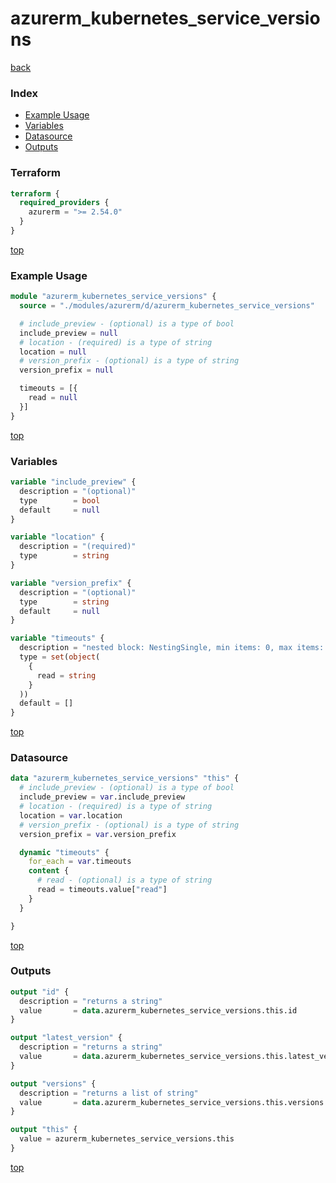 # azurerm_kubernetes_service_versions

[back](../azurerm.md)

### Index

- [Example Usage](#example-usage)
- [Variables](#variables)
- [Datasource](#datasource)
- [Outputs](#outputs)

### Terraform

```terraform
terraform {
  required_providers {
    azurerm = ">= 2.54.0"
  }
}
```

[top](#index)

### Example Usage

```terraform
module "azurerm_kubernetes_service_versions" {
  source = "./modules/azurerm/d/azurerm_kubernetes_service_versions"

  # include_preview - (optional) is a type of bool
  include_preview = null
  # location - (required) is a type of string
  location = null
  # version_prefix - (optional) is a type of string
  version_prefix = null

  timeouts = [{
    read = null
  }]
}
```

[top](#index)

### Variables

```terraform
variable "include_preview" {
  description = "(optional)"
  type        = bool
  default     = null
}

variable "location" {
  description = "(required)"
  type        = string
}

variable "version_prefix" {
  description = "(optional)"
  type        = string
  default     = null
}

variable "timeouts" {
  description = "nested block: NestingSingle, min items: 0, max items: 0"
  type = set(object(
    {
      read = string
    }
  ))
  default = []
}
```

[top](#index)

### Datasource

```terraform
data "azurerm_kubernetes_service_versions" "this" {
  # include_preview - (optional) is a type of bool
  include_preview = var.include_preview
  # location - (required) is a type of string
  location = var.location
  # version_prefix - (optional) is a type of string
  version_prefix = var.version_prefix

  dynamic "timeouts" {
    for_each = var.timeouts
    content {
      # read - (optional) is a type of string
      read = timeouts.value["read"]
    }
  }

}
```

[top](#index)

### Outputs

```terraform
output "id" {
  description = "returns a string"
  value       = data.azurerm_kubernetes_service_versions.this.id
}

output "latest_version" {
  description = "returns a string"
  value       = data.azurerm_kubernetes_service_versions.this.latest_version
}

output "versions" {
  description = "returns a list of string"
  value       = data.azurerm_kubernetes_service_versions.this.versions
}

output "this" {
  value = azurerm_kubernetes_service_versions.this
}
```

[top](#index)